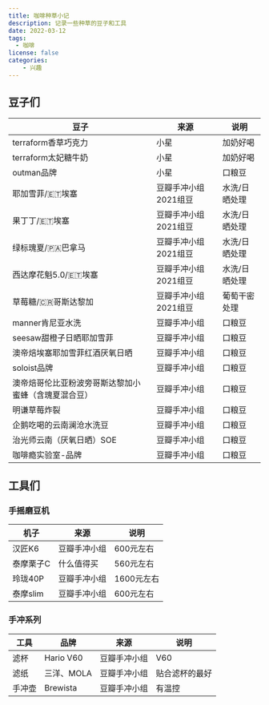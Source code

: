 ```yaml
---
title: 咖啡种草小记
description: 记录一些种草的豆子和工具
date: 2022-03-12
tags:
  - 咖啡
license: false
categories:
    - 兴趣
---
```

## 豆子们

| 豆子 | 来源 | 说明 |
| ---- | ---- | ---- |
| terraform香草巧克力 | 小星 | 加奶好喝 |
| terraform太妃糖牛奶 | 小星 | 加奶好喝 |
| outman品牌 | 小星 | 口粮豆 | 
| 耶加雪菲/🇪🇹埃塞 | 豆瓣手冲小组2021组豆 | 水洗/日晒处理 |
| 果丁丁/🇪🇹埃塞 | 豆瓣手冲小组2021组豆 | 水洗/日晒处理 |
| 绿标瑰夏/🇵🇦巴拿马 | 豆瓣手冲小组2021组豆 | 水洗/日晒处理 |
| 西达摩花魁5.0/🇪🇹埃塞 | 豆瓣手冲小组2021组豆 | 水洗/日晒处理 |
| 草莓糖/🇨🇷哥斯达黎加 | 豆瓣手冲小组2021组豆 | 葡萄干密处理 |
| manner肯尼亚水洗 | 豆瓣手冲小组 | 口粮豆 |
| seesaw甜橙子日晒耶加雪菲 | 豆瓣手冲小组 | 口粮豆 |
| 澳帝焙埃塞耶加雪菲红酒厌氧日晒 | 豆瓣手冲小组 | 口粮豆 |
| soloist品牌 | 豆瓣手冲小组 | 口粮豆 |
| 澳帝焙哥伦比亚粉波旁哥斯达黎加小蜜蜂（含瑰夏混合豆） | 豆瓣手冲小组 | 口粮豆 |
| 明谦草莓炸裂 | 豆瓣手冲小组 | 口粮豆 |
| 企鹅吃喝的云南澜沧水洗豆 | 豆瓣手冲小组 | 口粮豆 |
| 治光师云南（厌氧日晒）SOE | 豆瓣手冲小组 | 口粮豆 |
| 咖啡瘾实验室-品牌 | 豆瓣手冲小组 | 口粮豆 |


## 工具们
### 手摇磨豆机
| 机子 | 来源 | 说明 |
| ---- | ---- | ---- |
| 汉匠K6 | 豆瓣手冲小组 | 600元左右 |
| 泰摩栗子C| 什么值得买 | 560元左右 |
| 玲珑40P| 豆瓣手冲小组 | 1600元左右 |
| 泰摩slim | 豆瓣手冲小组 | 600元左右 |



### 手冲系列
| 工具 | 品牌 | 来源 | 说明 |
| ---- | ---- | ---- | ---- |
| 滤杯 | Hario V60 | 豆瓣手冲小组 | V60 |
| 滤纸 | 三洋、MOLA | 豆瓣手冲小组| 贴合滤杯的最好 |
| 手冲壶 | Brewista | 豆瓣手冲小组| 有温控 |
